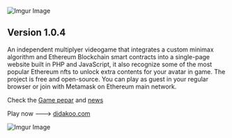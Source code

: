 ![Imgur Image](http://i.imgur.com/3SqZpCN.jpg)


## Version 1.0.4

An independent multiplyer videogame that integrates a custom minimax algorithm and Ethereum Blockchain smart contracts into a single-page website built in PHP and JavaScript, it also recognize some of the most popular Ethereum nfts to unlock extra contents for your avatar in game. The project is free and open-source. You can play as guest in your regular browser or join with Metamask on Ethereum main network. 


Check the [Game pepar](https://medium.com/@didakoo/jungle-game-pepar-afd5fb84f18e) and [news](https://twitter.com/didakoo_games)

Play now  ---> [didakoo.com](https://didakoo.com) 


![Imgur Image](http://i.imgur.com/fj8XkoO.jpg)


